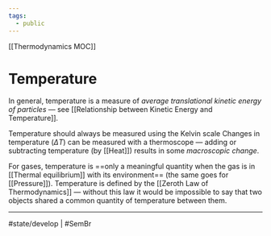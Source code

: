 ```yaml
---
tags:
  - public
---
```

[[Thermodynamics MOC]]
# Temperature
In general, temperature is a measure of _average translational kinetic energy of particles_ — see [[Relationship between Kinetic Energy and Temperature]].

Temperature should always be measured using the Kelvin scale
Changes in temperature ($\Delta T$) can be measured with a thermoscope —
adding or subtracting temperature (by [[Heat]]) results in some _macroscopic change_.

For gases, temperature is ==only a meaningful quantity when the gas is in [[Thermal equilibrium]] with its environment== (the same goes for [[Pressure]]).
Temperature is defined by the [[Zeroth Law of Thermodynamics]] —
without this law it would be impossible to say 
that two objects shared a common quantity of temperature between them.

---
#state/develop | #SemBr
